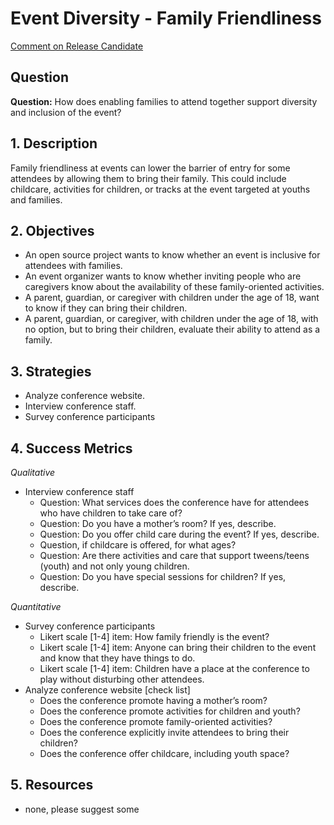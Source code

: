 # Event Diversity - Family Friendliness

[Comment on Release Candidate](https://github.com/chaoss/wg-diversity-inclusion/issues/185)

## Question

**Question:** How does enabling families to attend together support diversity and inclusion of the event?


## 1. Description

Family friendliness at events can lower the barrier of entry for some attendees by allowing them to bring their family. This could include childcare, activities for children, or tracks at the event targeted at youths and families.


## 2. Objectives

- An open source project wants to know whether an event is inclusive for attendees with families.
- An event organizer wants to know whether inviting people who are caregivers know about the availability of these family-oriented activities.
- A parent, guardian, or caregiver with children under the age of 18, want to know if they can bring their children.
- A parent, guardian, or caregiver, with children under the age of 18, with no option, but to bring their children, evaluate their ability to attend as a family.


## 3. Strategies

- Analyze conference website.
- Interview conference staff.
- Survey conference participants


## 4. Success Metrics

_Qualitative_

- Interview conference staff
  * Question: What services does the conference have for attendees who have children to take care of?
  * Question: Do you have a mother’s room? If yes, describe.
  * Question: Do you offer child care during the event? If yes, describe.
  * Question, if childcare is offered, for what ages?
  * Question: Are there activities and care that support tweens/teens (youth) and not only young children.
  * Question: Do you have special sessions for children? If yes, describe.

_Quantitative_

- Survey conference participants
  * Likert scale [1-4] item: How family friendly is the event?
  * Likert scale [1-4] item: Anyone can bring their children to the event and know that they have things to do.
  * Likert scale [1-4] item: Children have a place at the conference to play without disturbing other attendees.
- Analyze conference website [check list]
  * Does the conference promote having a mother’s room?
  * Does the conference promote activities for children and youth?
  * Does the conference promote family-oriented activities?
  * Does the conference explicitly invite attendees to bring their children?
  * Does the conference offer childcare, including youth space?


## 5. Resources

- none, please suggest some
